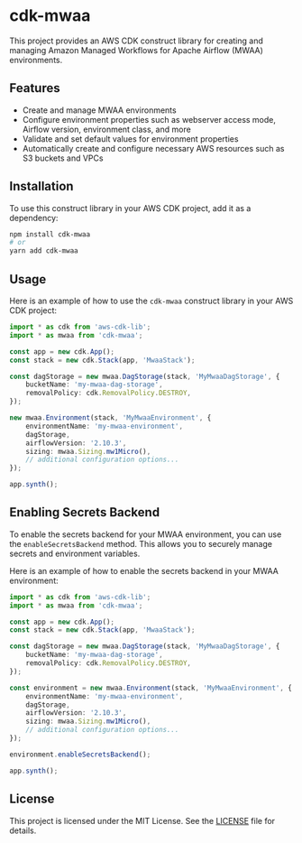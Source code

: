 # cdk-mwaa

This project provides an AWS CDK construct library for creating and managing Amazon Managed Workflows for Apache Airflow (MWAA) environments.

## Features

- Create and manage MWAA environments
- Configure environment properties such as webserver access mode, Airflow version, environment class, and more
- Validate and set default values for environment properties
- Automatically create and configure necessary AWS resources such as S3 buckets and VPCs

## Installation

To use this construct library in your AWS CDK project, add it as a dependency:

```sh
npm install cdk-mwaa
# or
yarn add cdk-mwaa
```

## Usage

Here is an example of how to use the `cdk-mwaa` construct library in your AWS CDK project:

```typescript
import * as cdk from 'aws-cdk-lib';
import * as mwaa from 'cdk-mwaa';

const app = new cdk.App();
const stack = new cdk.Stack(app, 'MwaaStack');

const dagStorage = new mwaa.DagStorage(stack, 'MyMwaaDagStorage', {
    bucketName: 'my-mwaa-dag-storage',
    removalPolicy: cdk.RemovalPolicy.DESTROY,
});

new mwaa.Environment(stack, 'MyMwaaEnvironment', {
    environmentName: 'my-mwaa-environment',
    dagStorage,
    airflowVersion: '2.10.3',
    sizing: mwaa.Sizing.mw1Micro(),
    // additional configuration options...
});

app.synth();
```

## Enabling Secrets Backend

To enable the secrets backend for your MWAA environment, you can use the `enableSecretsBackend` method. This allows you to securely manage secrets and environment variables.

Here is an example of how to enable the secrets backend in your MWAA environment:

```typescript
import * as cdk from 'aws-cdk-lib';
import * as mwaa from 'cdk-mwaa';

const app = new cdk.App();
const stack = new cdk.Stack(app, 'MwaaStack');

const dagStorage = new mwaa.DagStorage(stack, 'MyMwaaDagStorage', {
    bucketName: 'my-mwaa-dag-storage',
    removalPolicy: cdk.RemovalPolicy.DESTROY,
});

const environment = new mwaa.Environment(stack, 'MyMwaaEnvironment', {
    environmentName: 'my-mwaa-environment',
    dagStorage,
    airflowVersion: '2.10.3',
    sizing: mwaa.Sizing.mw1Micro(),
    // additional configuration options...
});

environment.enableSecretsBackend();

app.synth();
```

## License

This project is licensed under the MIT License. See the [LICENSE](LICENSE) file for details.
